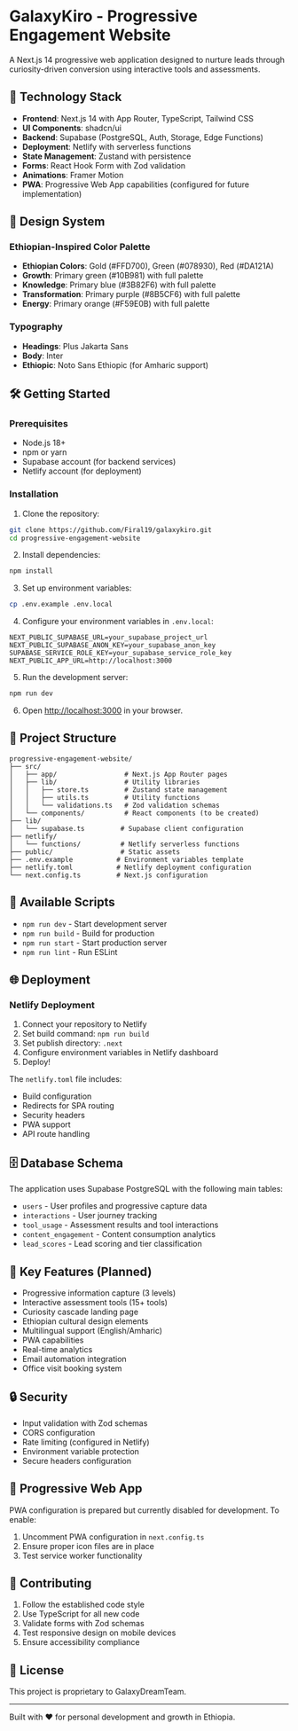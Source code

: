 # GalaxyKiro - Progressive Engagement Website

A Next.js 14 progressive web application designed to nurture leads through curiosity-driven conversion using interactive tools and assessments.

## 🚀 Technology Stack

- **Frontend**: Next.js 14 with App Router, TypeScript, Tailwind CSS
- **UI Components**: shadcn/ui
- **Backend**: Supabase (PostgreSQL, Auth, Storage, Edge Functions)
- **Deployment**: Netlify with serverless functions
- **State Management**: Zustand with persistence
- **Forms**: React Hook Form with Zod validation
- **Animations**: Framer Motion
- **PWA**: Progressive Web App capabilities (configured for future implementation)

## 🎨 Design System

### Ethiopian-Inspired Color Palette
- **Ethiopian Colors**: Gold (#FFD700), Green (#078930), Red (#DA121A)
- **Growth**: Primary green (#10B981) with full palette
- **Knowledge**: Primary blue (#3B82F6) with full palette
- **Transformation**: Primary purple (#8B5CF6) with full palette
- **Energy**: Primary orange (#F59E0B) with full palette

### Typography
- **Headings**: Plus Jakarta Sans
- **Body**: Inter
- **Ethiopic**: Noto Sans Ethiopic (for Amharic support)

## 🛠️ Getting Started

### Prerequisites
- Node.js 18+ 
- npm or yarn
- Supabase account (for backend services)
- Netlify account (for deployment)

### Installation

1. Clone the repository:
```bash
git clone https://github.com/Firal19/galaxykiro.git
cd progressive-engagement-website
```

2. Install dependencies:
```bash
npm install
```

3. Set up environment variables:
```bash
cp .env.example .env.local
```

4. Configure your environment variables in `.env.local`:
```env
NEXT_PUBLIC_SUPABASE_URL=your_supabase_project_url
NEXT_PUBLIC_SUPABASE_ANON_KEY=your_supabase_anon_key
SUPABASE_SERVICE_ROLE_KEY=your_supabase_service_role_key
NEXT_PUBLIC_APP_URL=http://localhost:3000
```

5. Run the development server:
```bash
npm run dev
```

6. Open [http://localhost:3000](http://localhost:3000) in your browser.

## 📁 Project Structure

```
progressive-engagement-website/
├── src/
│   ├── app/                 # Next.js App Router pages
│   ├── lib/                 # Utility libraries
│   │   ├── store.ts         # Zustand state management
│   │   ├── utils.ts         # Utility functions
│   │   └── validations.ts   # Zod validation schemas
│   └── components/          # React components (to be created)
├── lib/
│   └── supabase.ts         # Supabase client configuration
├── netlify/
│   └── functions/          # Netlify serverless functions
├── public/                 # Static assets
├── .env.example           # Environment variables template
├── netlify.toml           # Netlify deployment configuration
└── next.config.ts         # Next.js configuration
```

## 🔧 Available Scripts

- `npm run dev` - Start development server
- `npm run build` - Build for production
- `npm run start` - Start production server
- `npm run lint` - Run ESLint

## 🌐 Deployment

### Netlify Deployment

1. Connect your repository to Netlify
2. Set build command: `npm run build`
3. Set publish directory: `.next`
4. Configure environment variables in Netlify dashboard
5. Deploy!

The `netlify.toml` file includes:
- Build configuration
- Redirects for SPA routing
- Security headers
- PWA support
- API route handling

## 🗄️ Database Schema

The application uses Supabase PostgreSQL with the following main tables:
- `users` - User profiles and progressive capture data
- `interactions` - User journey tracking
- `tool_usage` - Assessment results and tool interactions
- `content_engagement` - Content consumption analytics
- `lead_scores` - Lead scoring and tier classification

## 🎯 Key Features (Planned)

- Progressive information capture (3 levels)
- Interactive assessment tools (15+ tools)
- Curiosity cascade landing page
- Ethiopian cultural design elements
- Multilingual support (English/Amharic)
- PWA capabilities
- Real-time analytics
- Email automation integration
- Office visit booking system

## 🔒 Security

- Input validation with Zod schemas
- CORS configuration
- Rate limiting (configured in Netlify)
- Environment variable protection
- Secure headers configuration

## 📱 Progressive Web App

PWA configuration is prepared but currently disabled for development. To enable:
1. Uncomment PWA configuration in `next.config.ts`
2. Ensure proper icon files are in place
3. Test service worker functionality

## 🤝 Contributing

1. Follow the established code style
2. Use TypeScript for all new code
3. Validate forms with Zod schemas
4. Test responsive design on mobile devices
5. Ensure accessibility compliance

## 📄 License

This project is proprietary to GalaxyDreamTeam.

---

Built with ❤️ for personal development and growth in Ethiopia.
